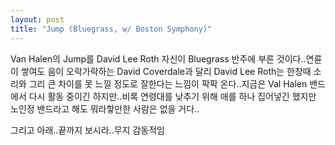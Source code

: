 ```yaml
---
layout: post
title: "Jump (Bluegrass, w/ Boston Symphony)"
---
```


Van Halen의 Jump를 David Lee Roth 자신이 Bluegrass 반주에 부른 것이다..연륜이 쌓여도 음이 오락가락하는 David Coverdale과 달리 David Lee Roth는 한창때 소리와 그리 큰 차이를 못 느낄 정도로 잘한다는 느낌이 팍팍 온다..지금은 Val Halen 밴드에서 다시 활동 중이긴 하지만..비록 연령대를 낮추기 위해 애를 하나 집어넣긴 했지만 노인정 밴드라고 해도 뭐라핳만한 사람은 없을 거다..





그리고 아래..끝까지 보시라..무지 감동적임



